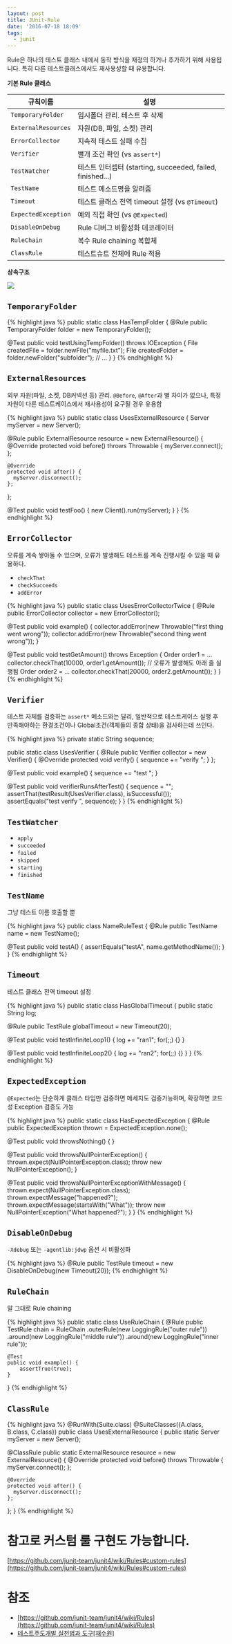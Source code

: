 ```yaml
---
layout: post
title: JUnit-Rule
date: '2016-07-18 18:09'
tags:
  - junit
---
```


Rule은 하나의 테스트 클래스 내에서 동작 방식을 재정의 하거나 추가하기 위해 사용됩니다. 특히 다른 테스트클래스에서도 재사용성할 때 유용합니다.

**기본 Rule 클래스**

| 규칙이름 | 설명 |
|---------|------|
| `TemporaryFolder` | 임시폴더 관리. 테스트 후 삭제 |
| `ExternalResources` | 자원(DB, 파일, 소켓) 관리 |
| `ErrorCollector` | 지속적 테스트 실패 수집 |
| `Verifier` | 별개 조건 확인 (vs `assert*`)|
| `TestWatcher` | 테스트 인터셉터 (starting, succeeded, failed, finished...) |
| `TestName` | 테스트 메소드명을 알려줌 |
| `Timeout` | 테스트 클래스 전역 timeout 설정 (vs `@Timeout`) |
| `ExpectedException` | 예외 직접 확인 (vs `@Expected`) |
| `DisableOnDebug` | Rule 디버그 비활성화 데코레이터 |
| `RuleChain` | 복수 Rule chaining 복합체 |
| `ClassRule` | 테스트슈트 전체에 Rule 적용 |

**상속구조**

![](/images/2016/07/junit-rule-inherit.png)

## `TemporaryFolder`

{% highlight java %}
public static class HasTempFolder {
  @Rule
  public TemporaryFolder folder = new TemporaryFolder();

  @Test
  public void testUsingTempFolder() throws IOException {
    File createdFile = folder.newFile("myfile.txt");
    File createdFolder = folder.newFolder("subfolder");
    // ...
  }
}
{% endhighlight %}

## `ExternalResources`

외부 자원(파일, 소켓, DB커넥션 등) 관리. `@Before`, `@After`과 별 차이가 없으나, 특정 자원이 다른 테스트케이스에서 재사용성이 요구될 경우 유용함

{% highlight java %}
public static class UsesExternalResource {
  Server myServer = new Server();

  @Rule
  public ExternalResource resource = new ExternalResource() {
    @Override
    protected void before() throws Throwable {
      myServer.connect();
    };

    @Override
    protected void after() {
      myServer.disconnect();
    };
  };

  @Test
  public void testFoo() {
    new Client().run(myServer);
  }
}
{% endhighlight %}

## `ErrorCollector`

오류를 계속 쌓아둘 수 있으며, 오류가 발생해도 테스트를 계속 진행시킬 수 있을 때 유용하다.

- `checkThat`
- `checkSucceeds`
- `addError`

{% highlight java %}
public static class UsesErrorCollectorTwice {
  @Rule
  public ErrorCollector collector = new ErrorCollector();

  @Test
  public void example() {
    collector.addError(new Throwable("first thing went wrong"));
    collector.addError(new Throwable("second thing went wrong"));
  }

  @Test
  public void testGetAmount() throws Exception {
    Order order1 = ...
    collector.checkThat(10000, order1.getAmount());  // 오류가 발생해도 아래 줄 실행됨
    Order order2 = ...
    collector.checkThat(20000, order2.getAmount());
  }
}
{% endhighlight %}

## `Verifier`

테스트 자체를 검증하는 `assert*` 메소드와는 달리, 일반적으로 테스트케이스 실행 후 만족해야하는 환경조건이나 Global조건(객체들의 종합 상태)을 검사하는데 쓰인다.

{% highlight java %}
private static String sequence;

public static class UsesVerifier {
  @Rule
  public Verifier collector = new Verifier() {
    @Override
    protected void verify() {
      sequence += "verify ";
    }
  };

  @Test
  public void example() {
    sequence += "test ";
  }

  @Test
  public void verifierRunsAfterTest() {
    sequence = "";
    assertThat(testResult(UsesVerifier.class), isSuccessful());
    assertEquals("test verify ", sequence);
  }
}
{% endhighlight %}

## `TestWatcher`

- `apply`
- `succeeded`
- `failed`
- `skipped`
- `starting`
- `finished`

## `TestName`

그냥 테스트 이름 호출할 뿐

{% highlight java %}
public class NameRuleTest {
  @Rule
  public TestName name = new TestName();

  @Test
  public void testA() {
    assertEquals("testA", name.getMethodName());
  }
}
{% endhighlight %}

## `Timeout`

테스트 클래스 전역 timeout 설정

{% highlight java %}
public static class HasGlobalTimeout {
  public static String log;

  @Rule
  public TestRule globalTimeout = new Timeout(20);

  @Test
  public void testInfiniteLoop1() {
    log += "ran1";
    for(;;) {}
  }

  @Test
  public void testInfiniteLoop2() {
    log += "ran2";
    for(;;) {}
  }
}
{% endhighlight %}

## `ExpectedException`

`@Expected`는 단순하게 클래스 타입만 검증하면 메세지도 검증가능하며, 확장하면 코드성 Exception 검증도 가능

{% highlight java %}
public static class HasExpectedException {
  @Rule
  public ExpectedException thrown = ExpectedException.none();

  @Test
  public void throwsNothing() {
  }

  @Test
  public void throwsNullPointerException() {
    thrown.expect(NullPointerException.class);
    throw new NullPointerException();
  }

  @Test
  public void throwsNullPointerExceptionWithMessage() {
    thrown.expect(NullPointerException.class);
    thrown.expectMessage("happened?");
    thrown.expectMessage(startsWith("What"));
    throw new NullPointerException("What happened?");
  }
}
{% endhighlight %}

## `DisableOnDebug`

`-Xdebug` 또는 `-agentlib:jdwp` 옵션 시 비활성화

{% highlight java %}
@Rule
public TestRule timeout = new DisableOnDebug(new Timeout(20));
{% endhighlight %}

## `RuleChain`

말 그대로 Rule chaining

{% highlight java %}
public static class UseRuleChain {
    @Rule
    public TestRule chain = RuleChain
                           .outerRule(new LoggingRule("outer rule"))
                           .around(new LoggingRule("middle rule"))
                           .around(new LoggingRule("inner rule"));

    @Test
    public void example() {
        assertTrue(true);
    }
}
{% endhighlight %}

## `ClassRule`

{% highlight java %}
@RunWith(Suite.class)
@SuiteClasses({A.class, B.class, C.class})
public class UsesExternalResource {
  public static Server myServer = new Server();

  @ClassRule
  public static ExternalResource resource = new ExternalResource() {
    @Override
    protected void before() throws Throwable {
      myServer.connect();
    };

    @Override
    protected void after() {
      myServer.disconnect();
    };
  };
}
{% endhighlight %}

# 참고로 커스텀 룰 구현도 가능합니다.

[https://github.com/junit-team/junit4/wiki/Rules#custom-rules](https://github.com/junit-team/junit4/wiki/Rules#custom-rules)

# 참조

- [https://github.com/junit-team/junit4/wiki/Rules](https://github.com/junit-team/junit4/wiki/Rules)
- [테스트주도개발 실천법과 도구[채수원]](http://www.hanbit.co.kr/store/books/look.php?p_code=B3818551654)
